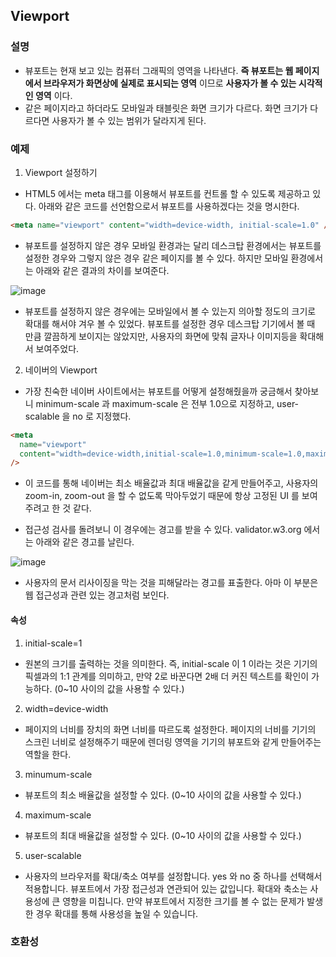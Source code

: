 ## Viewport

### 설명

- 뷰포트는 현재 보고 있는 컴퓨터 그래픽의 영역을 나타낸다. **즉 뷰포트는 웹 페이지에서 브라우저가 화면상에 실제로 표시되는 영역** 이므로 **사용자가 볼 수 있는 시각적인 영역** 이다.
- 같은 페이지라고 하더라도 모바일과 태블릿은 화면 크기가 다르다. 화면 크기가 다르다면 사용자가 볼 수 있는 범위가 달라지게 된다.

### 예제

1. Viewport 설정하기

- HTML5 에서는 meta 태그를 이용해서 뷰포트를 컨트롤 할 수 있도록 제공하고 있다. 아래와 같은 코드를 선언함으로서 뷰포트를 사용하겠다는 것을 명시한다.

```html
<meta name="viewport" content="width=device-width, initial-scale=1.0" />
```

- 뷰포트를 설정하지 않은 경우 모바일 환경과는 달리 데스크탑 환경에서는 뷰포트를 설정한 경우와 그렇지 않은 경우 같은 페이지를 볼 수 있다. 하지만 모바일 환경에서는 아래와 같은 결과의 차이를 보여준다.

![image](https://user-images.githubusercontent.com/41986911/116075833-67ce9e00-a6ce-11eb-8349-3897624d9531.png)

- 뷰포트를 설정하지 않은 경우에는 모바일에서 볼 수 있는지 의아할 정도의 크기로 확대를 해서야 겨우 볼 수 있었다. 뷰포트를 설정한 경우 데스크탑 기기에서 볼 때 만큼 깔끔하게 보이지는 않았지만, 사용자의 화면에 맞춰 글자나 이미지등을 확대해서 보여주었다.

2. 네이버의 Viewport

- 가장 친숙한 네이버 사이트에서는 뷰포트를 어떻게 설정해줬을까 궁금해서 찾아보니 minimum-scale 과 maximum-scale 은 전부 1.0으로 지정하고, user-scalable 을 no 로 지정했다.

```html
<meta
  name="viewport"
  content="width=device-width,initial-scale=1.0,minimum-scale=1.0,maximum-scale=1.0,user-scalable=no"
/>
```

- 이 코드를 통해 네이버는 최소 배율값과 최대 배율값을 같게 만들어주고, 사용자의 zoom-in, zoom-out 을 할 수 없도록 막아두었기 때문에 항상 고정된 UI 를 보여주려고 한 것 같다.

- 접근성 검사를 돌려보니 이 경우에는 경고를 받을 수 있다. validator.w3.org 에서는 아래와 같은 경고를 날린다.

![image](https://user-images.githubusercontent.com/41986911/116075628-2211d580-a6ce-11eb-96ef-841d67acd66a.png)

- 사용자의 문서 리사이징을 막는 것을 피해달라는 경고를 표출한다. 아마 이 부분은 웹 접근성과 관련 있는 경고처럼 보인다.


#### 속성

1. initial-scale=1

- 원본의 크기를 출력하는 것을 의미한다. 즉, initial-scale 이 1 이라는 것은 기기의 픽셀과의 1:1 관계를 의미하고, 만약 2로 바꾼다면 2배 더 커진 텍스트를 확인이 가능하다. (0~10 사이의 값을 사용할 수 있다.)

2. width=device-width

- 페이지의 너비를 장치의 화면 너비를 따르도록 설정한다. 페이지의 너비를 기기의 스크린 너비로 설정해주기 때문에 렌더링 영역을 기기의 뷰포트와 같게 만들어주는 역할을 한다.

3. minumum-scale

- 뷰포트의 최소 배율값을 설정할 수 있다. (0~10 사이의 값을 사용할 수 있다.)

4. maximum-scale

- 뷰포트의 최대 배율값을 설정할 수 있다. (0~10 사이의 값을 사용할 수 있다.)

5. user-scalable

- 사용자의 브라우저를 확대/축소 여부를 설정합니다. yes 와 no 중 하나를 선택해서 적용합니다. 뷰포트에서 가장 접근성과 연관되어 있는 값입니다. 확대와 축소는 사용성에 큰 영향을 미칩니다. 만약 뷰포트에서 지정한 크기를 볼 수 없는 문제가 발생한 경우 확대를 통해 사용성을 높일 수 있습니다.

### 호환성
